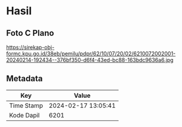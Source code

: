 # Hasil

## Foto C Plano

https://sirekap-obj-formc.kpu.go.id/38eb/pemilu/pdpr/62/10/07/20/02/6210072002001-20240214-192434--376bf350-d6f4-43ed-bc88-163bdc9636a6.jpg


## Metadata

| Key        | Value               |
| ---------- | ------------------- |
| Time Stamp | 2024-02-17 13:05:41 |
| Kode Dapil | 6201                |



